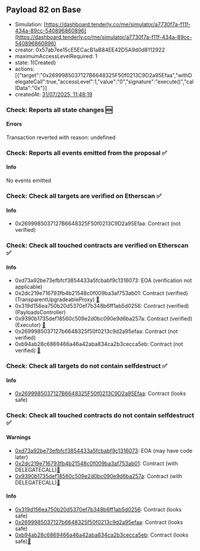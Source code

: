 ## Payload 82 on Base

- Simulation: [https://dashboard.tenderly.co/me/simulator/a7730f7a-f11f-434a-89cc-540896860896](https://dashboard.tenderly.co/me/simulator/a7730f7a-f11f-434a-89cc-540896860896)
- creator: 0x57ab7ee15cE5ECacB1aB84EE42D5A9d0d8112922
- maximumAccessLevelRequired: 1
- state: 1(Created)
- actions: [{"target":"0x2699985037127B6648325F50f0213C9D2a95Efaa","withDelegateCall":true,"accessLevel":1,"value":"0","signature":"execute()","callData":"0x"}]
- createdAt: [31/07/2025, 11:48:19](https://basescan.org/tx/0xa1f16900895b33e6e8068080fb8cc7cb5c3087efe43deefd0ff31f9bf908f6fc)

### Check: Reports all state changes :sos:

#### Errors

Transaction reverted with reason: undefined

### Check: Reports all events emitted from the proposal :white_check_mark:

#### Info

No events emitted

### Check: Check all targets are verified on Etherscan :white_check_mark:

#### Info

- 0x2699985037127B6648325F50f0213C9D2a95Efaa: Contract (not verified) 

### Check: Check all touched contracts are verified on Etherscan :white_check_mark:

#### Info

- 0xd73a92be73efbfcf3854433a5fcbabf9c1316073: EOA (verification not applicable)
- 0x2dc219e716793fb4b21548c0f009ba3af753ab01: Contract (verified) (TransparentUpgradeableProxy) [:ghost:](https://github.com/bgd-labs/aave-address-book "GovernanceV3Base.PAYLOADS_CONTROLLER")
- 0x319d156ea750b20d5370ef7b348b6ff1ab5d0256: Contract (verified) (PayloadsController) 
- 0x9390b1735def18560c509e2d0bc090e9d6ba257a: Contract (verified) (Executor) [:ghost:](https://github.com/bgd-labs/aave-address-book "AaveV3Base.ACL_ADMIN, GovernanceV3Base.EXECUTOR_LVL_1")
- 0x2699985037127b6648325f50f0213c9d2a95efaa: Contract (not verified) 
- 0xb94ab28c6869466a46a42aba834ca2b3cecca5eb: Contract (not verified) [:ghost:](https://github.com/bgd-labs/aave-address-book "GhoBase.GHO_CCIP_STEWARD")

### Check: Check all targets do not contain selfdestruct :white_check_mark:

#### Info

- [0x2699985037127B6648325F50f0213C9D2a95Efaa](https://basescan.org/address/0x2699985037127B6648325F50f0213C9D2a95Efaa): Contract (looks safe)

### Check: Check all touched contracts do not contain selfdestruct :white_check_mark:

#### Warnings

- [0xd73a92be73efbfcf3854433a5fcbabf9c1316073](https://basescan.org/address/0xd73a92be73efbfcf3854433a5fcbabf9c1316073): EOA (may have code later)
- [0x2dc219e716793fb4b21548c0f009ba3af753ab01](https://basescan.org/address/0x2dc219e716793fb4b21548c0f009ba3af753ab01): Contract (with DELEGATECALL)[:ghost:](https://github.com/bgd-labs/aave-address-book "GovernanceV3Base.PAYLOADS_CONTROLLER")
- [0x9390b1735def18560c509e2d0bc090e9d6ba257a](https://basescan.org/address/0x9390b1735def18560c509e2d0bc090e9d6ba257a): Contract (with DELEGATECALL)[:ghost:](https://github.com/bgd-labs/aave-address-book "AaveV3Base.ACL_ADMIN, GovernanceV3Base.EXECUTOR_LVL_1")

#### Info

- [0x319d156ea750b20d5370ef7b348b6ff1ab5d0256](https://basescan.org/address/0x319d156ea750b20d5370ef7b348b6ff1ab5d0256): Contract (looks safe)
- [0x2699985037127b6648325f50f0213c9d2a95efaa](https://basescan.org/address/0x2699985037127b6648325f50f0213c9d2a95efaa): Contract (looks safe)
- [0xb94ab28c6869466a46a42aba834ca2b3cecca5eb](https://basescan.org/address/0xb94ab28c6869466a46a42aba834ca2b3cecca5eb): Contract (looks safe)[:ghost:](https://github.com/bgd-labs/aave-address-book "GhoBase.GHO_CCIP_STEWARD")

